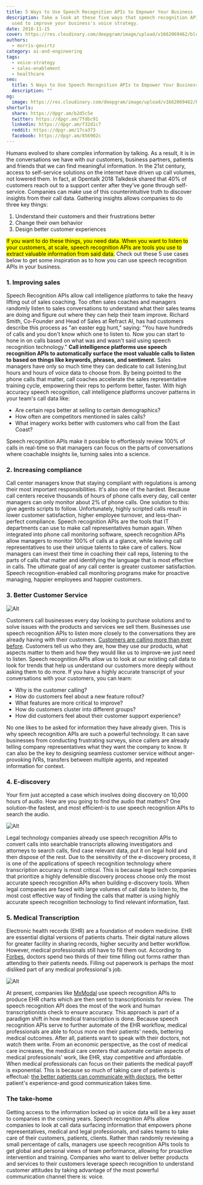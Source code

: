 ```yaml
---
title: 5 Ways to Use Speech Recognition APIs to Empower Your Business
description: Take a look at these five ways that speech recognition APIs can be
  used to improve your business's voice strategy.
date: 2018-11-15
cover: https://res.cloudinary.com/deepgram/image/upload/v1662069462/blog/five-ways-to-use-speech-recognition-apis-to-empower-your-business/placeholder-post-image%402x.jpg
authors:
  - morris-gevirtz
category: ai-and-engineering
tags:
  - voice-strategy
  - sales-enablement
  - healthcare
seo:
  title: 5 Ways to Use Speech Recognition APIs to Empower Your Business
  description: ""
og:
  image: https://res.cloudinary.com/deepgram/image/upload/v1662069462/blog/five-ways-to-use-speech-recognition-apis-to-empower-your-business/placeholder-post-image%402x.jpg
shorturls:
  share: https://dpgr.am/b2d5c5e
  twitter: https://dpgr.am/7fdbc91
  linkedin: https://dpgr.am/f32d1c7
  reddit: https://dpgr.am/17ca373
  facebook: https://dpgr.am/856902c
---
```

Humans evolved to share complex information by talking. As a result, it is in the conversations we have with our customers, business partners, patients and friends that we can find meaningful information. In the 21st century, access to self-service solutions on the internet have driven up call volumes, not lowered them. In fact, at Opentalk 2018 Talkdesk shared that 40% of customers reach out to a support center after they've gone through self-service. Companies can make use of this counterintuitive truth to discover insights from their call data. Gathering insights allows companies to do three key things:

1. Understand their customers and their frustrations better
2. Change their own behavior
3. Design better customer experiences

<mark>If you want to do these things, you need data. When you want to listen to your customers, at scale, speech recognition APIs are tools you use to extract valuable information from said data.</mark> Check out these 5 use cases below to get some inspiration as to how you can use speech recognition APIs in your business.

### 1. Improving sales

Speech Recognition APIs allow call intelligence platforms to take the heavy lifting out of sales coaching. Too often sales coaches and managers randomly listen to sales conversations to understand what their sales teams are doing and figure out where they can help their team improve. Richard Smith, Co-Founder and Head of Sales at Refract AI, has had customers describe this process as "an easter egg hunt," saying: "You have hundreds of calls and you don't know which one to listen to. Now you can start to hone in on calls based on what was and wasn't said using speech recognition technology." **Call intelligence platforms use speech recognition APIs to automatically surface the most valuable calls to listen to based on things like keywords, phrases, and sentiment.** Sales managers have only so much time they can dedicate to call listening,but hours and hours of voice data to choose from. By being pointed to the phone calls that matter, call coaches accelerate the sales representative training cycle, empowering their reps to perform better, faster. With high accuracy speech recognition, call intelligence platforms uncover patterns in your team's call data like:

* Are certain reps better at selling to certain demographics?
* How often are competitors mentioned in sales calls?
* What imagery works better with customers who call from the East Coast?

Speech recognition APIs make it possible to effortlessly review 100% of calls in real-time so that managers can focus on the parts of conversations where coachable insights lie, turning sales into a science.

### 2. Increasing compliance

Call center managers know that staying compliant with regulations is among their most important responsibilities. It's also one of the hardest. Because call centers receive thousands of hours of phone calls every day, call center managers can only monitor about 2% of phone calls. One solution to this: give agents scripts to follow. Unfortunately, highly scripted calls result in lower customer satisfaction, higher employee turnover, and less-than-perfect compliance. Speech recognition APIs are the tools that IT departments can use to make call representatives human again. When integrated into phone call monitoring software, speech recognition APIs allow managers to monitor 100% of calls at a glance, while leaving call representatives to use their unique talents to take care of callers. Now managers can invest their time in coaching their call reps, listening to the parts of calls that matter and identifying the language that is most effective in calls. The ultimate goal of any call center is greater customer satisfaction. Speech recognition-enabled call monitoring programs make for proactive managing, happier employees and happier customers.

### 3. Better Customer Service

![Alt](https://res.cloudinary.com/deepgram/image/upload/v1661976761/blog/five-ways-to-use-speech-recognition-apis-to-empower-your-business/rawpixel-743067-unsplash.jpg)

Customers call businesses every day looking to purchase solutions and to solve issues with the products and services we sell them. Businesses use speech recognition APIs to listen more closely to the conversations they are already having with their customers. [Customers are calling more than ever before](https://sweet-pie-c52a63-blog.netlify.app/the-weak-link-in-your-multichannel-strategy). Customers tell us who they are, how they use our products, what aspects matter to them and how they would like us to improve-we just need to listen. Speech recognition APIs allow us to look at our existing call data to look for trends that help us understand our customers more deeply without asking them to do more. If you have a highly accurate transcript of your conversations with your customers, you can learn:

* Why is the customer calling?
* How do customers feel about a new feature rollout?
* What features are more critical to improve?
* How do customers cluster into different groups?
* How did customers feel about their customer support experience?

No one likes to be asked for information they have already given. This is why speech recognition APIs are such a powerful technology. It can save businesses from conducting frustrating surveys, since callers are already telling company representatives what they want the company to know. It can also be the key to designing seamless customer service without anger-provoking IVRs, transfers between multiple agents, and repeated information for context.

### 4. E-discovery

Your firm just accepted a case which involves doing discovery on 10,000 hours of audio. How are you going to find the audio that matters? One solution-the fastest, and most efficient-is to use speech recognition APIs to search the audio. 

![Alt](https://res.cloudinary.com/deepgram/image/upload/v1661976762/blog/five-ways-to-use-speech-recognition-apis-to-empower-your-business/ingo-schulz-671677-unsplash.jpg)

Legal technology companies already use speech recognition APIs to convert calls into searchable transcripts allowing investigators and attorneys to search calls, find case relevant data, put it on legal hold and then dispose of the rest. Due to the sensitivity of the e-discovery process, it is one of the applications of speech recognition technology where transcription accuracy is most critical. This is because legal tech companies that prioritize a highly defensible discovery process choose only the most accurate speech recognition APIs when building e-discovery tools. When legal companies are faced with large volumes of call data to listen to, the most cost effective way of finding the calls that matter is using highly accurate speech recognition technology to find relevant information, fast.

### 5. Medical Transcription

Electronic health records (EHR) are a foundation of modern medicine. EHR are essential digital versions of patients charts. Their digital nature allows for greater facility in sharing records, higher security and better workflow. However, medical professionals still have to fill them out. According to [Forbes](https://www.forbes.com/sites/brucelee/2016/09/07/doctors-wasting-over-two-thirds-of-their-time-doing-paperwork/#4c836ce05d7b), doctors spend two thirds of their time filling out forms rather than attending to their patients needs. Filling out paperwork is perhaps the most disliked part of any medical professional's job. 

![Alt](https://res.cloudinary.com/deepgram/image/upload/v1661976763/blog/five-ways-to-use-speech-recognition-apis-to-empower-your-business/doctors-notes.jpg)

At present, companies like [MxModal](https://mmodal.com/) use speech recognition APIs to produce EHR charts which are then sent to transcriptionists for review. The speech recognition API does the most of the work and human transcriptionists check to ensure accuracy. This approach is part of a paradigm shift in how medical transcription is done. Because speech recognition APIs serve to further automate of the EHR workflow, medical professionals are able to focus more on their patients' needs, bettering medical outcomes. After all, patients want to speak with their doctors, not watch them write. From an economic perspective, as the cost of medical care increases, the medical care centers that automate certain aspects of medical professionals' work, like EHR, stay competitive and affordable. When medical professionals can focus on their patients the medical payoff is exponential. This is because so much of taking care of patients is effectual: [the better patients can communicate with doctors](https://hbr.org/2014/12/delivering-higher-value-care-means-spending-more-time-with-patients), the better patient's experience-and good communication takes time.

### The take-home

Getting access to the information locked up in voice data will be a key asset to companies in the coming years. Speech recognition APIs allow companies to look at call data surfacing information that empowers phone representatives, medical and legal professionals, and sales teams to take care of their customers, patients, clients. Rather than randomly reviewing a small percentage of calls, managers use speech recognition APIs tools to get global and personal views of team performance, allowing for proactive intervention and training. Companies who want to deliver better products and services to their customers leverage speech recognition to understand customer attitudes by taking advantage of the most powerful communication channel there is: voice.